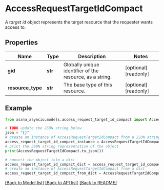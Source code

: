 # AccessRequestTargetIdCompact

A *target id* object represents the target resource that the requester wants access to.

## Properties

Name | Type | Description | Notes
------------ | ------------- | ------------- | -------------
**gid** | **str** | Globally unique identifier of the resource, as a string. | [optional] [readonly] 
**resource_type** | **str** | The base type of this resource. | [optional] [readonly] 

## Example

```python
from asana_asyncio.models.access_request_target_id_compact import AccessRequestTargetIdCompact

# TODO update the JSON string below
json = "{}"
# create an instance of AccessRequestTargetIdCompact from a JSON string
access_request_target_id_compact_instance = AccessRequestTargetIdCompact.from_json(json)
# print the JSON string representation of the object
print(AccessRequestTargetIdCompact.to_json())

# convert the object into a dict
access_request_target_id_compact_dict = access_request_target_id_compact_instance.to_dict()
# create an instance of AccessRequestTargetIdCompact from a dict
access_request_target_id_compact_from_dict = AccessRequestTargetIdCompact.from_dict(access_request_target_id_compact_dict)
```
[[Back to Model list]](../README.md#documentation-for-models) [[Back to API list]](../README.md#documentation-for-api-endpoints) [[Back to README]](../README.md)



